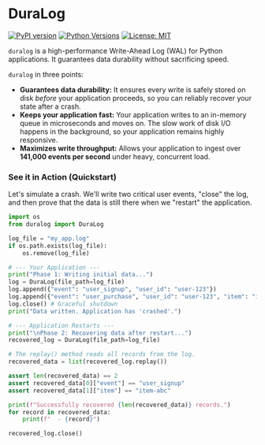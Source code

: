 # DuraLog

[![PyPI version](https://badge.fury.io/py/duralog.svg)](https://badge.fury.io/py/duralog)
[![Python Versions](https://img.shields.io/pypi/pyversions/duralog.svg)](https://pypi.org/project/duralog)
[![License: MIT](https://img.shields.io/badge/License-MIT-yellow.svg)](https://opensource.org/licenses/MIT)

`duralog` is a high-performance Write-Ahead Log (WAL) for Python applications. It guarantees data durability without sacrificing speed.

`duralog` in three points:

*   **Guarantees data durability:** It ensures every write is safely stored on disk *before* your application proceeds, so you can reliably recover your state after a crash.
*   **Keeps your application fast:** Your application writes to an in-memory queue in microseconds and moves on. The slow work of disk I/O happens in the background, so your application remains highly responsive.
*   **Maximizes write throughput:** Allows your application to ingest over **141,000 events per second** under heavy, concurrent load.

### See it in Action (Quickstart)

Let's simulate a crash. We'll write two critical user events, "close" the log, and then prove that the data is still there when we "restart" the application.

```python
import os
from duralog import DuraLog

log_file = "my_app.log"
if os.path.exists(log_file):
    os.remove(log_file)

# --- Your Application ---
print("Phase 1: Writing initial data...")
log = DuraLog(file_path=log_file)
log.append({"event": "user_signup", "user_id": "user-123"})
log.append({"event": "user_purchase", "user_id": "user-123", "item": "item-abc"})
log.close() # Graceful shutdown
print("Data written. Application has 'crashed'.")

# --- Application Restarts ---
print("\nPhase 2: Recovering data after restart...")
recovered_log = DuraLog(file_path=log_file)

# The replay() method reads all records from the log.
recovered_data = list(recovered_log.replay())

assert len(recovered_data) == 2
assert recovered_data[0]["event"] == "user_signup"
assert recovered_data[1]["item"] == "item-abc"

print(f"Successfully recovered {len(recovered_data)} records.")
for record in recovered_data:
    print(f"  - {record}")

recovered_log.close()
```
